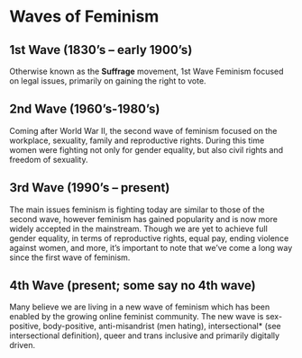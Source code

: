 # Waves of Feminism


## 1st Wave (1830’s – early 1900’s)
Otherwise known as the **Suffrage** movement, 1st Wave Feminism focused on legal issues, primarily on gaining the right to vote.

## 2nd Wave (1960’s-1980’s)
Coming after World War II, the second wave of feminism focused on the workplace, sexuality, family and reproductive rights. During this time women were fighting not only for gender equality, but also civil rights and freedom of sexuality.

## 3rd Wave (1990’s – present)
The main issues feminism is fighting today are similar to those of the second wave, however feminism has gained popularity and is now more widely accepted in the mainstream. Though we are yet to achieve full gender equality, in terms of reproductive rights, equal pay, ending violence against women, and more, it’s important to note that we’ve come a long way since the first wave of feminism.

## 4th Wave (present; some say no 4th wave)
Many believe we are living in a new wave of feminism which has been enabled by the growing online feminist community. The new wave is sex-positive, body-positive, anti-misandrist (men hating), intersectional* (see intersectional definition), queer and trans inclusive and primarily digitally driven. 
